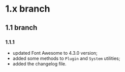 # 1.x branch
## 1.1 branch
### 1.1.1
* updated Font Awesome to 4.3.0 version;
* added some methods to `Plugin` and `System` utilities;
* added the changelog file.